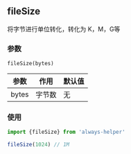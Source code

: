 ## fileSize

将字节进行单位转化，转化为 K，M，G等

### 参数

`fileSize(bytes)`

| 参数  | 作用   | 默认值 |
| ----- | ------ | ------ |
| bytes | 字节数 | 无     |

### 使用

```js
import {fileSize} from 'always-helper'

fileSize(1024) // 1M
```

